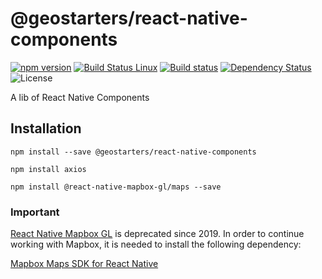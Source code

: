 # @geostarters/react-native-components
[![npm version](https://badge.fury.io/js/%40geostarters%2Freact-native-components.svg)](https://badge.fury.io/js/%40geostarters%2Freact-native-components)
[![Build Status Linux](https://travis-ci.org/geostarters/icgc-react-native-components.svg?branch=master)](https://travis-ci.org/geostarters/icgc-react-native-components)
[![Build status](https://ci.appveyor.com/api/projects/status/vbm0wrvoudfo35j7/branch/master?svg=true)](https://ci.appveyor.com/project/geostarters/icgc-react-native-components/branch/master)
[![Dependency Status](https://david-dm.org/geostarters/icgc-react-native-components.svg)](https://david-dm.org/geostarters/icgc-react-native-components)
![License](https://img.shields.io/badge/license-MIT-blue.svg)


A lib of React Native Components

## Installation

```
npm install --save @geostarters/react-native-components

npm install axios

npm install @react-native-mapbox-gl/maps --save
```

### Important


[React Native Mapbox GL](https://github.com/mapbox/react-native-mapbox-gl) is deprecated since 2019. In order to continue working with Mapbox, it is needed to install the following dependency: 


[Mapbox Maps SDK for React Native](https://github.com/react-native-mapbox-gl/maps)


